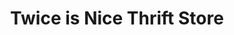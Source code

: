 ---
title: "Twice is Nice Thrift Store"
url: /eaton/twice-is-nice-thrift-store/
shop: Gebrauchtwaren
---